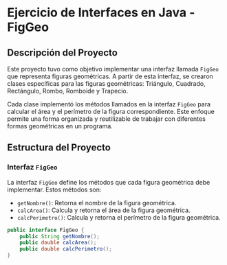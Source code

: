 # Ejercicio de Interfaces en Java - FigGeo

## Descripción del Proyecto

Este proyecto tuvo como objetivo implementar una interfaz llamada `FigGeo` que representa figuras geométricas. A partir de esta interfaz, se crearon clases específicas para las figuras geométricas: Triángulo, Cuadrado, Rectángulo, Rombo, Romboide y Trapecio.

Cada clase implementó los métodos llamados en la interfaz `FigGeo` para calcular el área y el perímetro de la figura correspondiente. Este enfoque permite una forma organizada y reutilizable de trabajar con diferentes formas geométricas en un programa.

## Estructura del Proyecto

### Interfaz `FigGeo`

La interfaz `FigGeo` define los métodos que cada figura geométrica debe implementar. Estos métodos son:

- `getNombre()`: Retorna el nombre de la figura geométrica.
- `calcArea()`: Calcula y retorna el área de la figura geométrica.
- `calcPerimetro()`: Calcula y retorna el perímetro de la figura geométrica.

```java
public interface FigGeo {
    public String getNombre();
    public double calcArea();
    public double calcPerimetro();
}
